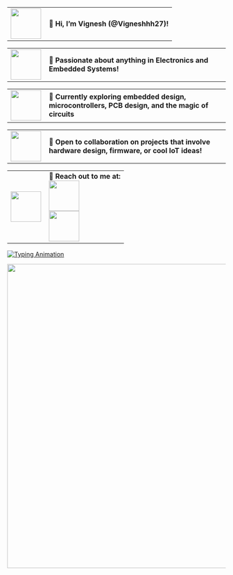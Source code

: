 <table>
  <tr>
    <td>
      <img src="https://user-images.githubusercontent.com/74038190/216122041-518ac897-8d92-4c6b-9b3f-ca01dcaf38ee.png" width="70">
    </td>
    <td style="vertical-align: middle; padding-left: 10px;">
      <strong>👋 Hi, I’m Vignesh (@Vigneshhh27)!</strong>
    </td>
  </tr>
</table>


<table>
  <tr>
    <td>
      <img src="https://user-images.githubusercontent.com/74038190/216122028-c05b52fb-983e-4ee8-8811-6f30cd9ea5d5.png" width="70">
    </td>
    <td style="vertical-align: middle; padding-left: 10px;">
      <strong>👀 Passionate about anything in Electronics and Embedded Systems!</strong>
    </td>
  </tr>
</table>

<table>
  <tr>
    <td>
      <img src="https://user-images.githubusercontent.com/74038190/216122049-276bc7a5-c760-4849-805a-995d8fa6ea13.png" width="70">
    </td>
    <td style="vertical-align: middle; padding-left: 10px;">
      <strong>🌱 Currently exploring embedded design, microcontrollers, PCB design, and the magic of circuits</strong>
    </td>
  </tr>
</table>


<table>
  <tr>
    <td>
      <img src="https://github.com/user-attachments/assets/aec32c8b-8fb8-4600-8528-a1eefccffb6d" width="70">
    </td>
    <td style="vertical-align: middle; padding-left: 10px;">
      <strong>💞️ Open to collaboration on projects that involve hardware design, firmware, or cool IoT ideas!</strong>
    </td>
  </tr>
</table>



<table>
  <tr>
    <td>
      <img src="https://user-images.githubusercontent.com/74038190/216120981-b9507c36-0e04-4469-8e27-c99271b45ba5.png" width="70">
    </td>
    <td style="vertical-align: middle; padding-left: 10px;">
      <strong>📩 Reach out to me at:</strong>  
      <br>
      <a href="mailto:vigneshnaidu2004@gmail.com">
        <img src="https://github.com/user-attachments/assets/a4775cd6-2f87-4ace-a479-8db016f5eb57" width="70" style="display: block;">
      </a>  
      <a href="https://www.linkedin.com/in/vigneshhh2004/">
        <img src="https://user-images.githubusercontent.com/74038190/235294012-0a55e343-37ad-4b0f-924f-c8431d9d2483.gif" width="70">
      </a>
    </td>
  </tr>
</table>



[![Typing Animation](https://readme-typing-svg.herokuapp.com?size=22&color=E0E0E0&width=650&lines=Embedded+Systems+Enthusiast;IoT+%7C+Firmware+%7C+Electronics;Building+the+future+one+bit+at+a+time...&font=Roboto)](https://github.com/Vigneshhh27)

<img src="https://i.pinimg.com/originals/7d/07/a2/7d07a255678962d30d8717dcf5dbd266.gif" width="700">







<!---///////////////////////





![Love Letter](https://github.com/user-attachments/assets/aec32c8b-8fb8-4600-8528-a1eefccffb6d)







///

<table>
  <tr>
    <td>
      <img src="https://user-images.githubusercontent.com/39955420/147578264-bae0526c-028a-49d2-8af8-d08bb4edbd2a.gif" width="70">
    </td>
    </td>
    <td style="vertical-align: middle; padding-left: 10px;">
      <strong>Hi, I’m Vignesh (@Vigneshhh27)!</strong>
    </td>
  </tr>
</table>






Vigneshhh27/Vigneshhh27 is a ✨ special ✨ repository because its `README.md` (this file) appears on your GitHub profile.
You can click the Preview link to take a look at your changes.

![Hi Animation](https://user-images.githubusercontent.com/39955420/147578264-bae0526c-028a-49d2-8af8-d08bb4edbd2a.gif)

👋 Hi, I’m Vignesh (@Vigneshhh27)!

👀 Passionate about anything in Electronics and Embedded Systems

🌱 Currently exploring embedded design, microcontrollers, and the magic of circuits

💞️ Open to collaboration on projects that involve hardware design, firmware, or cool IoT ideas

📫 Reach out to me at:  
[![Email](https://img.shields.io/badge/Email-D14836?style=for-the-badge&logo=gmail&logoColor=white)](mailto:vigneshnaidu2004@gmail.com) 
[![LinkedIn](https://img.shields.io/badge/LinkedIn-0077B5?style=for-the-badge&logo=linkedin&logoColor=white)](https://www.linkedin.com/in/vigneshhh2004/)

[![Typing Animation](https://readme-typing-svg.herokuapp.com?size=22&color=F7931E&width=650&lines=Embedded+Systems+Enthusiast;IoT+%7C+Firmware+%7C+Electronics;Building+the+future+one+bit+at+a+time...)](https://github.com/Vigneshhh27)


//below are old ones but nice:



--->
